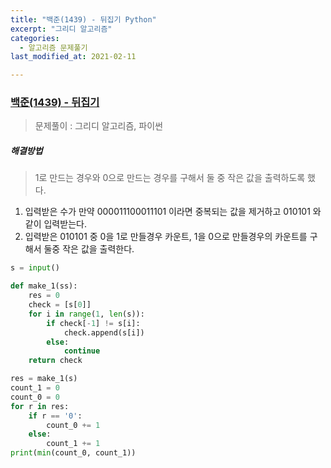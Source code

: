 ```yaml
---
title: "백준(1439) - 뒤집기 Python"
excerpt: "그리디 알고리즘"
categories:
  - 알고리즘 문제풀기
last_modified_at: 2021-02-11

---
```


### [백준(1439) - 뒤집기](https://www.acmicpc.net/problem/1439)

> 문제풀이 : 그리디 알고리즘, 파이썬

##### 해결방법 

> 1로 만드는 경우와 0으로 만드는 경우를 구해서 둘 중 작은 값을 출력하도록 했다.

1. 입력받은 수가 만약 000011100011101 이라면 중복되는 값을 제거하고 010101 와 같이 입력받는다.
2. 입력받은 010101 중 0을 1로 만들경우 카운트, 1을 0으로 만들경우의 카운트를 구해서 둘중 작은 값을 출력한다.

```python
s = input()

def make_1(ss):
    res = 0
    check = [s[0]]
    for i in range(1, len(s)):
        if check[-1] != s[i]:
            check.append(s[i])
        else:
            continue
    return check

res = make_1(s)
count_1 = 0
count_0 = 0
for r in res:
    if r == '0':
        count_0 += 1
    else:
        count_1 += 1
print(min(count_0, count_1))

```